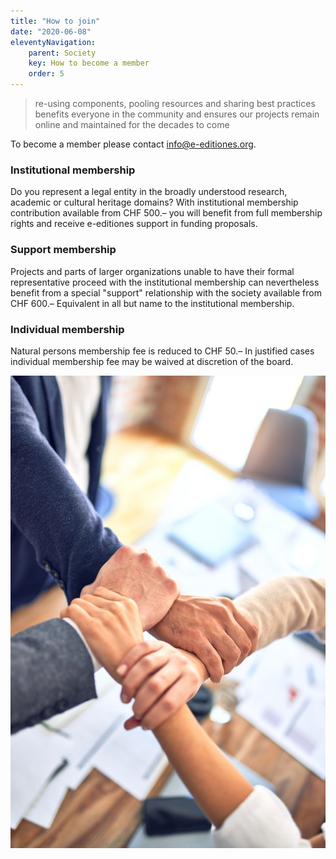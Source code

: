 ```yaml
---
title: "How to join"
date: "2020-06-08"
eleventyNavigation:
    parent: Society
    key: How to become a member
    order: 5
---
```

> re-using components, pooling resources and sharing best practices benefits everyone in the community and ensures our projects remain online and maintained for the decades to come

To become a member please contact [info@e-editiones.org](mailto:info@e-editiones.org).

### Institutional membership

Do you represent a legal entity in the broadly understood research, academic or cultural heritage domains? With institutional membership contribution available from CHF 500.– you will benefit from full membership rights and receive e-editiones support in funding proposals.

### Support membership

Projects and parts of larger organizations unable to have their formal representative proceed with the institutional membership can nevertheless benefit from a special "support" relationship with the society available from CHF 600.– Equivalent in all but name to the institutional membership.

### Individual membership

Natural persons membership fee is reduced to CHF 50.– In justified cases individual membership fee may be waived at discretion of the board.


![Photo by <a href="https://unsplash.com/@krakenimages?utm_source=unsplash&utm_medium=referral&utm_content=creditCopyText">krakenimages</a> on <a href="https://unsplash.com/s/photos/member?utm_source=unsplash&utm_medium=referral&utm_content=creditCopyText">Unsplash</a>](/img/krakenimages-Y5bvRlcCx8k-unsplash.jpg)

‍